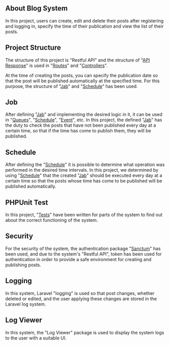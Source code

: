 ## About Blog System

In this project, users can create, edit and delete their posts after registering and logging in, specify the time of their publication and view the list of their posts.

## Project Structure

The structure of this project is "Restful API" and the structure of "[API Response](https://laravel.com/docs/10.x/controllers#api-resource-routes)" is used in "[Routes](https://laravel.com/docs/10.x/controllers#api-resource-routes)" and "[Controllers](https://laravel.com/docs/10.x/controllers#api-resource-routes)".

At the time of creating the posts, you can specify the publication date so that the post will be published automatically at the specified time. For this purpose, the structure of "[Jab](https://laravel.com/docs/10.x/queues#creating-jobs)" and "[Schedule](https://laravel.com/docs/10.x/scheduling#defining-schedules)" has been used.

## Job

After defining "[Jab](https://laravel.com/docs/10.x/queues#creating-jobs)" and implementing the desired logic in it, it can be used in "[Queues](https://laravel.com/docs/10.x/queues#main-content)", "[Schedule](https://laravel.com/docs/10.x/scheduling#defining-schedules)", "[Event](https://laravel.com/docs/10.x/events#main-content)", etc.
In this project, the defined "[Jab](https://laravel.com/docs/10.x/queues#creating-jobs)" has the duty to check the posts that have not been published every day at a certain time, so that if the time has come to publish them, they will be published.

## Schedule

After defining the "[Schedule](https://laravel.com/docs/10.x/scheduling#defining-schedules)" it is possible to determine what operation was performed in the desired time intervals.
In this project, we determined by using "[Schedule](https://laravel.com/docs/10.x/scheduling#defining-schedules)" that the created "[Jab](https://laravel.com/docs/10.x/queues#creating-jobs)" should be executed every day at a certain time so that the posts whose time has come to be published will be published automatically.

## PHPUnit Test

In this project, "[Tests](https://laravel.com/docs/10.x/testing#main-content)" have been written for parts of the system to find out about the correct functioning of the system.

## Security

For the security of the system, the authentication package "[Sanctum](https://laravel.com/docs/10.x/sanctum#main-content)" has been used, and due to the system's "Restful API", token has been used for authentication in order to provide a safe environment for creating and publishing posts.

## Logging

In this system, Laravel "logging" is used so that post changes, whether deleted or edited, and the user applying these changes are stored in the Laravel log system.

## Log Viewer

In this system, the "Log Viewer" package is used to display the system logs to the user with a suitable UI.